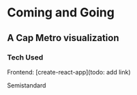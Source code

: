 # Coming and Going
## A Cap Metro visualization

### Tech Used
Frontend: [create-react-app](todo: add link)

Semistandard
